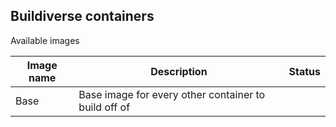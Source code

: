 ## Buildiverse containers

Available images

| Image name | Description                                          | Status |
| ---------- | ---------------------------------------------------- | ------ |
| Base       | Base image for every other container to build off of |        |
